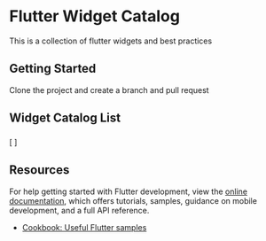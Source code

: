 # Flutter Widget Catalog

This is a collection of flutter widgets and best practices

## Getting Started

Clone the project and create a branch and pull request

## Widget Catalog List

### 
[ ]  

## Resources

For help getting started with Flutter development, view the
[online documentation](https://docs.flutter.dev/), which offers tutorials,
samples, guidance on mobile development, and a full API reference.

- [Cookbook: Useful Flutter samples](https://docs.flutter.dev/cookbook)
